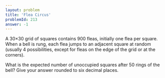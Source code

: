 ```yaml
---
layout: problem
title: 'Flea Circus'
problemId: 213
answer: -1
---
```

A 30×30 grid of squares contains 900 fleas, initially one flea per square.  
 When a bell is rung, each flea jumps to an adjacent square at random (usually 4 possibilities, except for fleas on the edge of the grid or at the corners).

What is the expected number of unoccupied squares after 50 rings of the bell? Give your answer rounded to six decimal places.